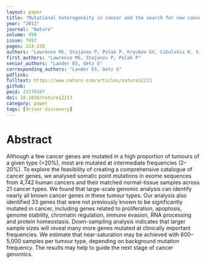```yaml
---
layout: paper
title: "Mutational heterogeneity in cancer and the search for new cancer-associated genes"
year: "2013"
journal: "Nature"
volume: 499
issue: 7457
pages: 214-218
authors: "Lawrence MS, Stojanov P, Polak P, Kryukov GV, Cibulskis K, Sivachenko A, Carter SL, Stewart C, Mermel CH, Roberts SA, Kiezun A, Hammerman PS, McKenna A, Drier Y, Zou L, Ramos AH, Pugh TJ, Stransky N, Helman E, Kim J, Sougnez C, Ambrogio L, Nickerson E, Shefler E, Cortés ML, Auclair D, Saksena G, Voet D, Noble M, DiCara D, Lin P, Lichtenstein L, Heiman DI, Fennell T, Imielinski M, Hernandez B, Hodis E, Baca S, Dulak AM, Lohr J, Landau DA, Wu CJ, Melendez-Zajgla J, Hidalgo-Miranda A, Koren A, McCarroll SA, Mora J, Crompton B, Onofrio R, Parkin M, Winckler W, Ardlie K, Gabriel SB, Roberts CWM, Biegel JA, Stegmaier K, Bass AJ, Garraway LA, Meyerson M, Golub TR, Gordenin DA, Sunyaev S, Lander ES, Getz G" 
first_authors: "Lawrence MS, Stojanov P, Polak P"
senior_authors: "Lander ES, Getz G"
corresponding_authors: "Lander ES, Getz G"
pdflink:
fulltext: https://www.nature.com/articles/nature12213
github:
pmid: 23770567
doi: 10.1038/nature12213
category: paper
tags: [driver discovery]
---
```


# Abstract

Although a few cancer genes are mutated in a high proportion of tumours of a given type (>20%), most are mutated at intermediate frequencies (2–20%). To explore the feasibility of creating a comprehensive catalogue of cancer genes, we analysed somatic point mutations in exome sequences from 4,742 human cancers and their matched normal-tissue samples across 21 cancer types. We found that large-scale genomic analysis can identify nearly all known cancer genes in these tumour types. Our analysis also identified 33 genes that were not previously known to be significantly mutated in cancer, including genes related to proliferation, apoptosis, genome stability, chromatin regulation, immune evasion, RNA processing and protein homeostasis. Down-sampling analysis indicates that larger sample sizes will reveal many more genes mutated at clinically important frequencies. We estimate that near-saturation may be achieved with 600–5,000 samples per tumour type, depending on background mutation frequency. The results may help to guide the next stage of cancer genomics.
